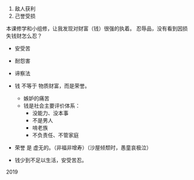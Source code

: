 1. 敌人获利
2. 己誉受损

本课修学和小组修，让我发现对财富（钱）很强的执着。
忍辱品，没有看到因损失钱财怎么忍？
  - 安受苦
  - 耐怨害
  - 谛察法

- 钱 不等于 物质财富，而是荣誉。
  - 嫉妒的痛苦
  - 钱是社会主要评价体系：
    - 没能力、没本事
    - 不是男人
    - 啃老族
    - 不负责任、不管家庭
- 荣誉 是 虚无的。（非福非增寿）（沙屋倾颓时，愚童哀极泣）
- 钱少到不足以生活，安受苦忍。

2019